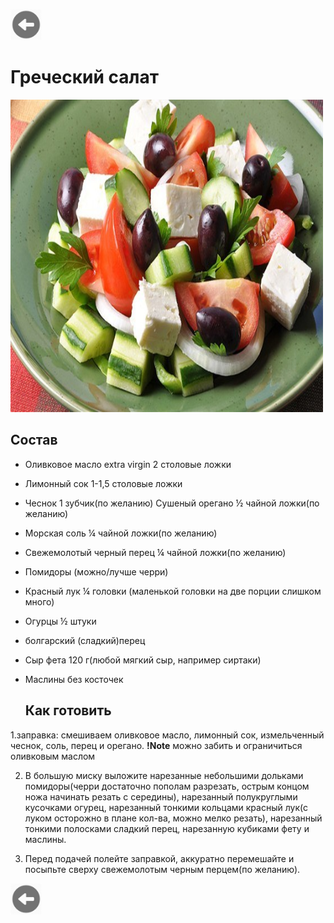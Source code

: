 <a href=./README.md><img src="img/back.jpg" width="50" height="50" /></a>
# Греческий салат
<img src="img/greeksalad.jpg" width="500" height="500" />


 ## Состав
* Оливковое масло extra virgin 2 столовые ложки
* Лимонный сок 1-1,5 столовые ложки
* Чеснок 1 зубчик(по желанию)
Сушеный орегано ½ чайной ложки(по желанию)
* Морская соль ¼ чайной ложки(по желанию)
* Свежемолотый черный перец ¼ чайной ложки(по желанию)
*  Помидоры (можно/лучше черри)
* Красный лук ¼ головки (маленькой головки на две порции слишком много)
* Огурцы ½ штуки
* болгарский (сладкий)перец
* Сыр фета 120 г(любой мягкий сыр, например сиртаки)
* Маслины без косточек
 
  ## Как готовить
 
 
1.заправка: смешиваем оливковое масло, лимонный сок, измельченный чеснок, соль, перец и орегано.
**!Note** можно забить и ограничиться оливковым маслом

2. В большую миску выложите нарезанные небольшими дольками помидоры(черри достаточно пополам разрезать, острым концом ножа начинать резать с середины), нарезанный полукруглыми кусочками огурец, нарезанный тонкими кольцами красный лук(с луком осторожно в плане кол-ва, можно мелко резать), нарезанный тонкими полосками сладкий перец, нарезанную кубиками фету и маслины.

3. Перед подачей полейте заправкой, аккуратно перемешайте и посыпьте сверху свежемолотым черным перцем(по желанию).

 
<a href=./README.md><img src="img/back.jpg" width="50" height="50" /></a>
